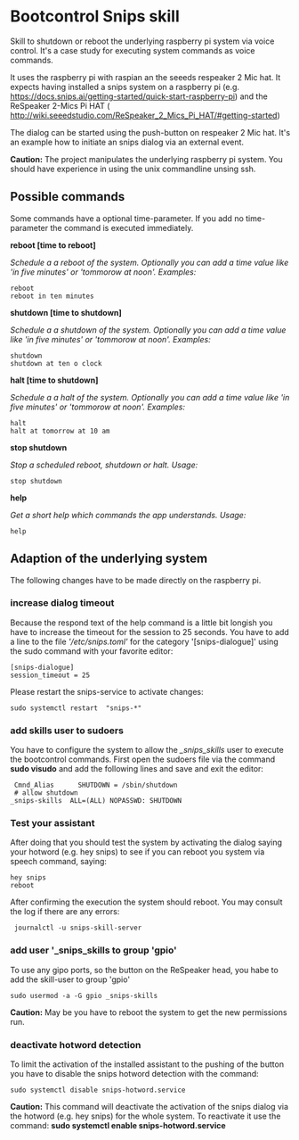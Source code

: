 # Bootcontrol  Snips skill

Skill to shutdown or reboot the underlying raspberry pi system via voice control.
It's a case study for executing system commands as voice commands.

It uses the raspberry pi with raspian an the seeeds respeaker 2 Mic hat.
It expects having installed a snips system on a raspberry pi (e.g. https://docs.snips.ai/getting-started/quick-start-raspberry-pi) and the ReSpeaker 2-Mics Pi HAT ( http://wiki.seeedstudio.com/ReSpeaker_2_Mics_Pi_HAT/#getting-started)

The dialog can be started using the push-button on respeaker 2 Mic hat.
It's an example how to initiate an snips dialog via an external event.

**Caution:** The project manipulates the underlying raspberry pi system. You should have experience in using the unix commandline unsing ssh.


## Possible commands
Some commands have a optional time-parameter. If you add no time-parameter the command is executed immediately.

**reboot [time to reboot]**

_Schedule a a reboot of the system. Optionally you can add a time value like 'in five minutes' or 'tommorow at noon'.
       Examples:_
```
reboot
reboot in ten minutes
```

**shutdown  [time to shutdown]**

_Schedule a a shutdown of the system. Optionally you can add a time value like 'in five minutes' or 'tommorow at noon'. Examples:_
```
shutdown
shutdown at ten o clock
```
**halt  [time to shutdown]**

_Schedule a a halt of the system. Optionally you can add a time value like 'in five minutes' or 'tommorow at noon'. Examples:_
```
halt
halt at tomorrow at 10 am
```
**stop shutdown**

_Stop a scheduled reboot, shutdown or halt. Usage:_
```
stop shutdown
```

**help**

_Get a short help which commands the app understands. Usage:_
```
help
```

## Adaption of the underlying system
The following changes have to be made directly on the raspberry pi.

### increase dialog timeout

Because the respond text of the help command is a little bit longish you have to increase the timeout for the session to 25 seconds.
You have to add a line to the file *'/etc/snips.toml'* for the category '[snips-dialogue]' using the sudo command with your favorite editor:
```
[snips-dialogue]
session_timeout = 25

```
Please restart the snips-service to activate changes:
```
sudo systemctl restart  "snips-*"
```

### add skills user to sudoers

You have to configure the system to allow the _\_snips_skills_ user to execute the bootcontrol commands.
First open the sudoers file via the command **sudo visudo** and add the following lines and save and exit the editor:
```
 Cmnd_Alias      SHUTDOWN = /sbin/shutdown
 # allow shutdown
_snips-skills  ALL=(ALL) NOPASSWD: SHUTDOWN

```  

### Test your assistant

After doing that you should test the system by activating the dialog saying your hotword (e.g. hey snips) to see if you can reboot you system via speech command, saying:
```
hey snips
reboot
```
After confirming the execution the system should reboot.
You may consult the log if there are any errors:
```
 journalctl -u snips-skill-server
```

### add user '_snips_skills to group 'gpio'

To use any gipo ports, so the button on the ReSpeaker head, you habe to add the skill-user to group 'gpio'
```
sudo usermod -a -G gpio _snips-skills
```
**Caution:** May be you have to reboot the system to get the new permissions run.

### deactivate hotword detection

To limit the activation of the installed assistant to the pushing of the button you have to disable the snips hotword detection with the command:
```
sudo systemctl disable snips-hotword.service
```
**Caution:** This command will deactivate the activation of the snips dialog via the hotword (e.g. hey snips) for the whole system. To reactivate it use the command: **sudo systemctl enable snips-hotword.service**
